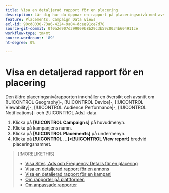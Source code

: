 ```yaml
---
title: Visa en detaljerad rapport för en placering
description: Lär dig hur du öppnar en rapport på placeringsnivå med avsnitt på [!UICONTROL Geography]-, [!UICONTROL Device]-, [!UICONTROL Viewability]-, [!UICONTROL Audience Performance]-, [!UICONTROL Notifications]- och [!UICONTROL Ads]-data.
feature: Placements, Campaign Data Views
exl-id: 90cd8030-73a6-4224-9a04-dcee91ce7d78
source-git-commit: 0f0a2e907d39900968b29c3b59c8034b604911ce
workflow-type: tm+mt
source-wordcount: '89'
ht-degree: 0%

---
```


# Visa en detaljerad rapport för en placering

Den äldre placeringsnivårapporten innehåller en översikt och avsnitt om [!UICONTROL Geography]-, [!UICONTROL Device]-, [!UICONTROL Viewability]-, [!UICONTROL Audience Performance]-, [!UICONTROL Notifications]- och [!UICONTROL Ads]-data.

1. Klicka på **[!UICONTROL Campaigns]** på huvudmenyn.
1. Klicka på kampanjens namn.
1. Klicka på **[!UICONTROL Placements]** på undermenyn.
1. Klicka på **[!UICONTROL ...]>[!UICONTROL View report]** bredvid placeringsnamnet.

>[!MORELIKETHIS]
>
>* [Visa Sites, Ads och Frequency Details för en placering](/help/dsp/campaign-management/reports/placement-details-view.md)
>* [Visa en detaljerad rapport för en annons](/help/dsp/campaign-management/ads/ad-view-report.md)
>* [Visa en detaljerad rapport för en kampanj](/help/dsp/campaign-management/campaigns/campaign-view-report.md)
>* [Om rapporter på plattformen](/help/dsp/campaign-management/reports/campaign-reports-about.md)
>* [Om anpassade rapporter](/help/dsp/reports/report-about.md)

